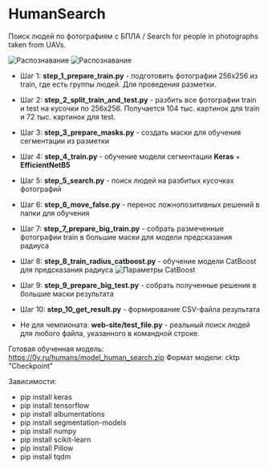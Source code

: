 # HumanSearch
Поиск людей по фотографиям с БПЛА / Search for people in photographs taken from UAVs.

![Распознавание](https://0v.ru/humans/detect-1.png)
![Распознавание](https://0v.ru/humans/detect-3.png)

* Шаг 1: **step_1_prepare_train.py** - подготовить фотографии 256х256 из train, где есть группы людей. Для проведения разметки.
* Шаг 2: **step_2_split_train_and_test.py** - разбить все фотографии train и test на кусочки по 256х256. Получается 104 тыс. картинок для train и 72 тыс. картинок для test.
* Шаг 3: **step_3_prepare_masks.py** - создать маски для обучения сегментации из разметки
* Шаг 4: **step_4_train.py** - обучение модели сегментации **Keras** + **EfficientNetB5**
* Шаг 5: **step_5_search.py** - поиск людей на разбитых кусочках фотографий
* Шаг 6: **step_6_move_false.py** - перенос ложнопозитивных решений в папки для обучения
* Шаг 7: **step_7_prepare_big_train.py** - собрать размеченные фотографии train в большие маски для модели предсказания радиуса
* Шаг 8: **step_8_train_radius_catboost.py** - обучение модели CatBoost для предсказания радиуса
![Параметры CatBoost](https://0v.ru/humans/radius.png)
* Шаг 9: **step_9_prepare_big_test.py** - собрать полученные решения в большие маски результата
* Шаг 10: **step_10_get_result.py** - формирование CSV-файла результата

* Не для чемпионата: **web-site/test_file.py** - реальный поиск людей для любого файла, указанного в командной строке.


Готовая обученная модель: https://0v.ru/humans/model_human_search.zip 
Формат модели: cktp "Checkpoint"


Зависимости:

* pip install keras
* pip install tensorflow
* pip install albumentations
* pip install segmentation-models
* pip install numpy
* pip install scikit-learn
* pip install Pillow
* pip install tqdm
